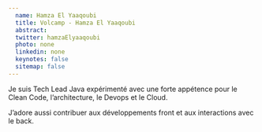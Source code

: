 ```yaml
---
  name: Hamza El Yaaqoubi
  title: Volcamp - Hamza El Yaaqoubi
  abstract: 
  twitter: hamzaElyaaqoubi
  photo: none
  linkedin: none
  keynotes: false
  sitemap: false
---
```

Je suis Tech Lead Java expérimenté avec une forte appétence pour le Clean Code, l’architecture, le Devops et le Cloud. 

J’adore aussi contribuer aux développements front et aux interactions avec le back.